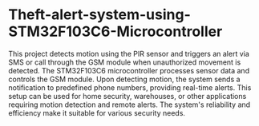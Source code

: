 # Theft-alert-system-using-STM32F103C6-Microcontroller

  This project detects motion using the PIR sensor and triggers an alert via SMS or call through the GSM module when unauthorized movement is detected. The STM32F103C6 microcontroller processes sensor data and controls the GSM module. Upon detecting motion, the system sends a notification to predefined phone numbers, providing real-time alerts. This setup can be used for home security, warehouses, or other applications requiring motion detection and remote alerts. The system's reliability and efficiency make it suitable for various security needs.
